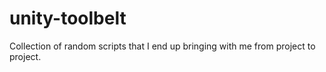 # unity-toolbelt
Collection of random scripts that I end up bringing with me from project to project.
